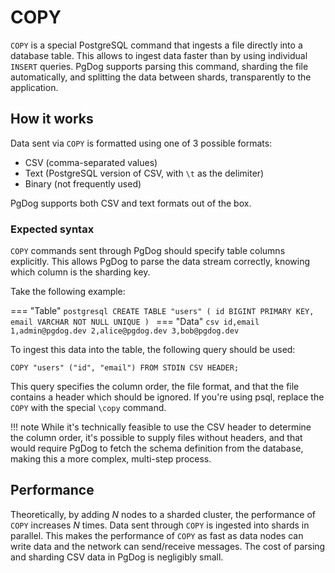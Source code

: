 # COPY

`COPY` is a special PostgreSQL command that ingests a file directly into a database table. This allows to ingest data faster than by using individual `INSERT` queries.
PgDog supports parsing this command, sharding the file automatically, and splitting the data between shards, transparently to the application.

## How it works

Data sent via `COPY` is formatted using one of 3 possible formats:

- CSV (comma-separated values)
- Text (PostgreSQL version of CSV, with `\t` as the delimiter)
- Binary (not frequently used)

PgDog supports both CSV and text formats out of the box.

### Expected syntax

`COPY` commands sent through PgDog should specify table columns explicitly. This allows PgDog to parse the data stream correctly, knowing which column is the sharding key.

Take the following example:


=== "Table"
    ```postgresql
    CREATE TABLE "users" (
      id BIGINT PRIMARY KEY,
      email VARCHAR NOT NULL UNIQUE
    )
    ```
=== "Data"
    ```csv
    id,email
    1,admin@pgdog.dev
    2,alice@pgdog.dev
    3,bob@pgdog.dev
    ```

To ingest this data into the table, the following query should be used:

```postgresql
COPY "users" ("id", "email") FROM STDIN CSV HEADER;
```

This query specifies the column order, the file format, and that the file contains a header which should be ignored. If you're using psql, replace the `COPY` with the special `\copy` command.

!!! note
    While it's technically feasible to use the CSV header to determine the column order, it's possible to supply files
    without headers, and that would require PgDog to fetch the schema definition from the database, making this a more complex, multi-step process.

## Performance

Theoretically, by adding _N_ nodes to a sharded cluster, the performance of `COPY` increases _N_ times. Data sent through `COPY` is ingested into shards in parallel. This makes the performance of `COPY` as fast as data nodes can write data and the network can send/receive messages. The cost of parsing and sharding CSV data in PgDog is negligibly small.
